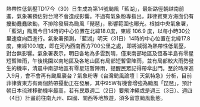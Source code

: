 熱帶性低氣壓TD17今（30）日生成為第14號颱風「藍湖」，最新路徑朝越南前進，氣象署預估對台灣不會造成影響。不過有氣象粉專指出，菲律賓東方海面仍有擾動蠢蠢欲動，不排除發展為颱風「琵琶」，影響範圍也曝光。根據中央氣象署，「藍湖」颱風今日14時的中心位置在北緯18.0度，東經 106.9 度，以每小時30公里速度向西進行。氣象署預測，「藍湖」明天（31日）14時的中心位置在北緯17.8度，東經100.1度，即在河內西南西方700公里之處，即將減弱為熱帶性低氣壓，對台無影響。氣象署表示，明日各地為多雲到晴，僅東南部地區及恆春半島有零星短暫陣雨，午後桃園以南地區及各地山區有局部短暫雷陣雨，並有局部較大雨勢發生的機率，清晨中南部地區有零星短暫陣雨，提醒民眾記得帶傘出門。至於時序進入9月，會不會再有颱風襲台？氣象粉專《台灣颱風論壇｜天氣特急》分析，目前菲律賓東方有兩個熱帶擾動正在發展，其中95W有機會增強為颱風「琵琶」，預計朝日本琉球移動機率最高，若有民眾週二（2日）要飛沖繩或是週三（3日）、週四（4日）計畫前往南九州、四國、關西等地旅遊，須多留意颱風動態。
